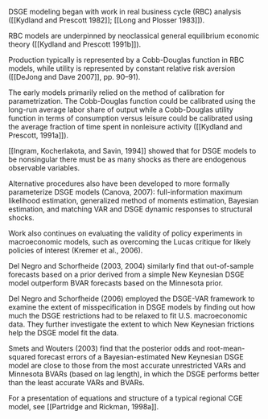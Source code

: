 
DSGE modeling began with work in real business cycle (RBC) analysis ([[Kydland and Prescott 1982]]; [[Long and Plosser 1983]]).

RBC models are underpinned by neoclassical general equilibrium economic theory ([[Kydland and Prescott 1991b]]).

Production typically is represented by a Cobb-Douglas function in RBC models, while utility is represented by constant relative risk aversion ([[DeJong and Dave 2007]], pp. 90–91).

The early models primarily relied on the method of calibration for parametrization. The Cobb-Douglas function could be calibrated using the long-run average labor share of output while a Cobb-Douglas utility function in terms of consumption versus leisure could be calibrated using the average fraction of time spent in nonleisure activity ([[Kydland and Prescott, 1991a]]).

[[Ingram, Kocherlakota, and Savin, 1994]] showed that for DSGE models to be nonsingular there must be as many shocks as there are endogenous observable variables.

Alternative procedures also have been developed to more formally parameterize DSGE models (Canova, 2007): full-information maximum likelihood estimation, generalized method of moments estimation, Bayesian estimation, and matching VAR and DSGE dynamic responses to structural shocks.

Work also continues on evaluating the validity of policy experiments in macroeconomic models, such as overcoming the Lucas critique for likely policies of interest (Kremer et al., 2006).

Del Negro and Schorfheide (2003, 2004) similarly find that out-of-sample forecasts based on a prior derived from a simple New Keynesian DSGE model outperform BVAR forecasts based on the Minnesota prior.

Del Negro and Schorfheide (2006) employed the DSGE-VAR framework to examine the extent of misspecification in DSGE models by finding out how much the DSGE restrictions had to be relaxed to fit U.S. macroeconomic data. They further investigate the extent to which New Keynesian frictions help the DSGE model fit the data.

Smets and Wouters (2003) find that the posterior odds and root-mean-squared forecast errors of a Bayesian-estimated New Keynesian DSGE model are close to those from the most accurate unrestricted VARs and Minnesota BVARs (based on lag length), in which the DSGE performs better than the least accurate VARs and BVARs.

For a presentation of equations and structure of a typical regional CGE model, see [[Partridge and Rickman, 1998a]].


